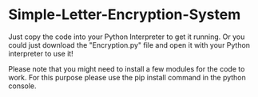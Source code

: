 # Simple-Letter-Encryption-System
Just copy the code into your Python Interpreter to get it running. Or you could just download the "Encryption.py" file and open it with your Python interpreter to use it!

Please note that you might need to install a few modules for the code to work. For this purpose please use the pip install command in the python console.
